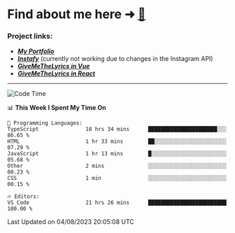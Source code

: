 # Find about me here ➜ [🧑](https://pauabella.dev)

### Project links:
- ***[My Portfolio](https://pauabella.dev)***
- ***[Instafy](https://instafy.me)*** (currently not working due to changes in the Instagram API)
- ***[GiveMeTheLyrics in Vue](https://lyrics.pauabella.dev)***
- ***[GiveMeTheLyrics in React](https://pauabella.dev/GiveMeTheLyrics)***

---
<!--START_SECTION:waka-->
![Code Time](http://img.shields.io/badge/Code%20Time-2%2C358%20hrs%2010%20mins-blue)

📊 **This Week I Spent My Time On** 

```text
💬 Programming Languages: 
TypeScript               18 hrs 34 mins      ██████████████████████░░░   86.65 % 
HTML                     1 hr 33 mins        ██░░░░░░░░░░░░░░░░░░░░░░░   07.29 % 
JavaScript               1 hr 13 mins        █░░░░░░░░░░░░░░░░░░░░░░░░   05.68 % 
Other                    2 mins              ░░░░░░░░░░░░░░░░░░░░░░░░░   00.23 % 
CSS                      1 min               ░░░░░░░░░░░░░░░░░░░░░░░░░   00.15 % 

🔥 Editors: 
VS Code                  21 hrs 26 mins      █████████████████████████   100.00 % 
```


 Last Updated on 04/08/2023 20:05:08 UTC
<!--END_SECTION:waka-->
